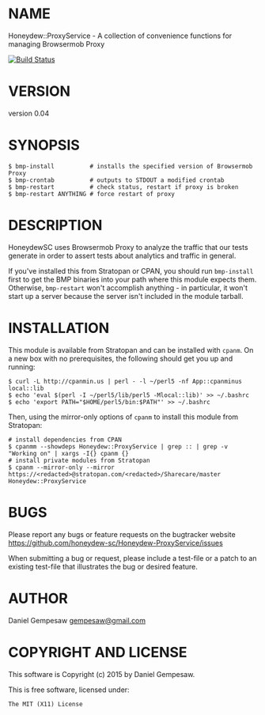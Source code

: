 # NAME

Honeydew::ProxyService - A collection of convenience functions for managing Browsermob Proxy

[![Build Status](https://travis-ci.org/honeydew-sc/Honeydew-ProxyService.svg?branch=master)](https://travis-ci.org/honeydew-sc/Honeydew-ProxyService)

# VERSION

version 0.04

# SYNOPSIS

    $ bmp-install          # installs the specified version of Browsermob Proxy
    $ bmp-crontab          # outputs to STDOUT a modified crontab
    $ bmp-restart          # check status, restart if proxy is broken
    $ bmp-restart ANYTHING # force restart of proxy

# DESCRIPTION

HoneydewSC uses Browsermob Proxy to analyze the traffic that our tests
generate in order to assert tests about analytics and traffic in
general.

If you've installed this from Stratopan or CPAN, you should run
`bmp-install` first to get the BMP binaries into your path where this
module expects them. Otherwise, `bmp-restart` won't accomplish
anything - in particular, it won't start up a server because the
server isn't included in the module tarball.

# INSTALLATION

This module is available from Stratopan and can be installed with
`cpanm`. On a new box with no prerequisites, the following should get
you up and running:

    $ curl -L http://cpanmin.us | perl - -l ~/perl5 -nf App::cpanminus local::lib
    $ echo 'eval $(perl -I ~/perl5/lib/perl5 -Mlocal::lib)' >> ~/.bashrc
    $ echo 'export PATH="$HOME/perl5/bin:$PATH"' >> ~/.bashrc

Then, using the mirror-only options of `cpanm` to install this module
from Stratopan:

    # install dependencies from CPAN
    $ cpanmm --showdeps Honeydew::ProxyService | grep :: | grep -v "Working on" | xargs -I{} cpanm {}
    # install private modules from Stratopan
    $ cpanm --mirror-only --mirror https://<redacted>@stratopan.com/<redacted>/Sharecare/master Honeydew::ProxyService

# BUGS

Please report any bugs or feature requests on the bugtracker website
https://github.com/honeydew-sc/Honeydew-ProxyService/issues

When submitting a bug or request, please include a test-file or a
patch to an existing test-file that illustrates the bug or desired
feature.

# AUTHOR

Daniel Gempesaw <gempesaw@gmail.com>

# COPYRIGHT AND LICENSE

This software is Copyright (c) 2015 by Daniel Gempesaw.

This is free software, licensed under:

    The MIT (X11) License
